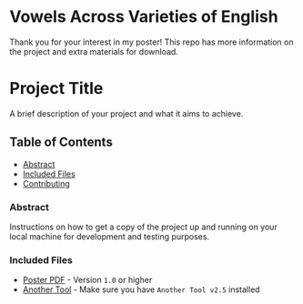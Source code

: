 # Vowels Across Varieties of English 

Thank you for your interest in my poster! This repo has more information on the project and extra materials for download.

# Project Title

A brief description of your project and what it aims to achieve.

## Table of Contents
- [Abstract](#abstract)
- [Included Files](#files)
- [Contributing](#contributing)

### Abstract

Instructions on how to get a copy of the project up and running on your local machine for development and testing purposes.

### Included Files

- [Poster PDF](https://example.com) - Version `1.0` or higher
- [Another Tool](https://example.com) - Make sure you have `Another Tool v2.5` installed
